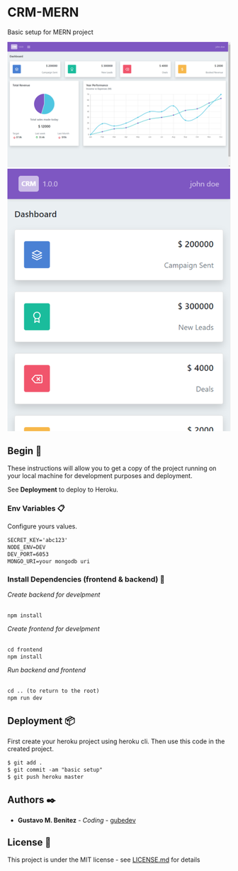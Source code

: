 # CRM-MERN

Basic setup for MERN project

![screenshot](https://github.com/gubedev/crm-mern/blob/main/docs/screen-01.png)
![screenshot](https://github.com/gubedev/crm-mern/blob/main/docs/screen-02.png)

## Begin 🚀

These instructions will allow you to get a copy of the project running on your local machine for development purposes and deployment.

See **Deployment** to deploy to Heroku.


### Env Variables 📋

Configure yours values.

```
SECRET_KEY='abc123'
NODE_ENV=DEV
DEV_PORT=6053
MONGO_URI=your mongodb uri
```

### Install Dependencies (frontend & backend) 🔧

_Create backend for develpment_

```

npm install
```

_Create frontend for develpment_


```

cd frontend
npm install
```

_Run backend and frontend_

```

cd .. (to return to the root)
npm run dev
```


## Deployment 📦

First create your heroku project using heroku cli. Then use this code in the created project.

```
$ git add .
$ git commit -am "basic setup"
$ git push heroku master
```

## Authors ✒️


* **Gustavo M. Benitez** - *Coding* - [gubedev](https://github.com/gubedev)

## License 📄

This project is under the MIT license - see [LICENSE.md](LICENSE.md) for details